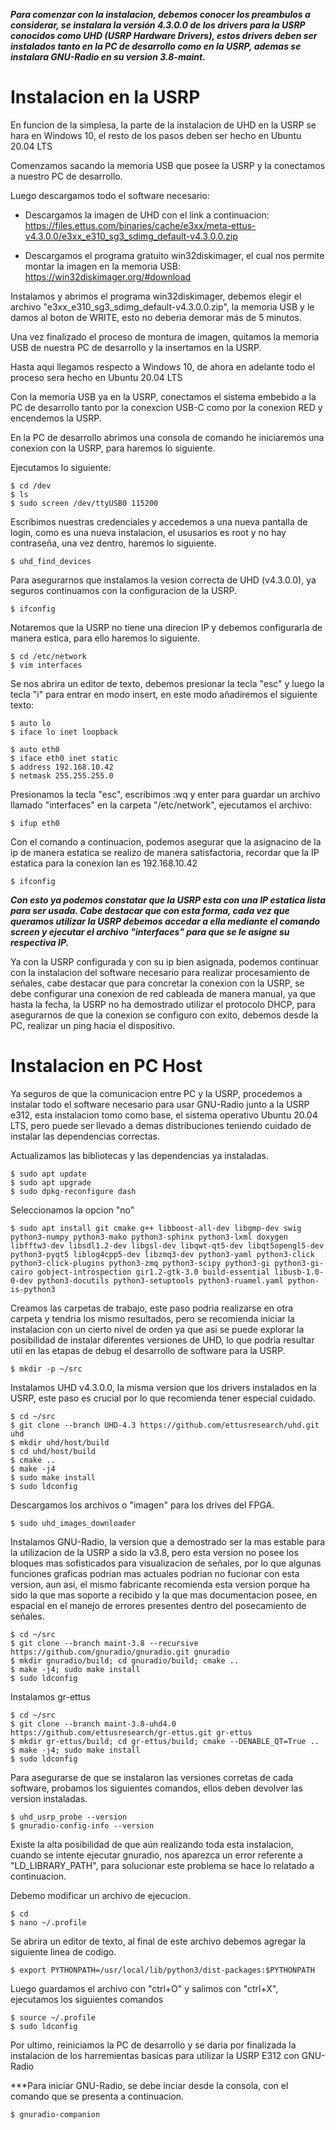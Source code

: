 ***Para comenzar con la instalacion, debemos conocer los preambulos a considerar, se instalara la versión 4.3.0.0 de los drivers para la USRP conocidos como UHD (USRP Hardware Drivers), estos drivers deben ser instalados tanto en la PC de desarrollo como en la USRP, ademas se instalara GNU-Radio en su version 3.8-maint.***

# Instalacion en la USRP

En funcion de la simplesa, la parte de la instalacion de UHD en la USRP se hara en Windows 10, el resto de los pasos deben ser hecho en Ubuntu 20.04 LTS

Comenzamos sacando la memoria USB que posee la USRP y la conectamos a nuestro PC de desarrollo.

Luego descargamos todo el software necesario:

+ Descargamos la imagen de UHD con el link a continuacion:
https://files.ettus.com/binaries/cache/e3xx/meta-ettus-v4.3.0.0/e3xx_e310_sg3_sdimg_default-v4.3.0.0.zip

+ Descargamos el programa gratuito win32diskimager, el cual nos permite montar la imagen en la memoria USB:
https://win32diskimager.org/#download

Instalamos y abrimos el programa win32diskimager, debemos elegir el archivo "e3xx_e310_sg3_sdimg_default-v4.3.0.0.zip", la memoria USB y le damos al boton de WRITE, esto no deberia demorar más de 5 minutos.

Una vez finalizado el proceso de montura de imagen, quitamos la memoria USB de nuestra PC de desarrollo y la insertamos en la USRP.

Hasta aqui llegamos respecto a Windows 10, de ahora en adelante todo el proceso sera hecho en Ubuntu 20.04 LTS

Con la memoria USB ya en la USRP, conectamos el sistema embebido a la PC de desarrollo tanto por la conexcion USB-C como por la conexion RED y encendemos la USRP.

En la PC de desarrollo abrimos una consola de comando he iniciaremos una conexion con la USRP, para haremos lo siguiente.

Ejecutamos lo siguiente:

```
$ cd /dev
$ ls
$ sudo screen /dev/ttyUSB0 115200
```

Escribimos nuestras credenciales y accedemos a una nueva pantalla de login, como es una nueva instalacion, el ususarios es root y no hay contraseña, una vez dentro, haremos lo siguiente.

```
$ uhd_find_devices
```

Para asegurarnos que instalamos la vesion correcta de UHD (v4.3.0.0), ya seguros continuamos con la configuracion de la USRP.

```
$ ifconfig
```

Notaremos que la USRP no tiene una direcion IP y debemos configurarla de manera estica, para ello haremos lo siguiente.

```
$ cd /etc/network
$ vim interfaces 
```

Se nos abrira un editor de texto, debemos presionar la tecla "esc" y luego la tecla "i" para entrar en modo insert, en este modo añadiremos el siguiente texto:

```
$ auto lo
$ iface lo inet loopback

$ auto eth0
$ iface eth0 inet static
$ address 192.168.10.42
$ netmask 255.255.255.0
```

Presionamos la tecla "esc", escribimos :wq y enter para guardar un archivo llamado "interfaces" en la carpeta "/etc/network", ejecutamos el archivo:

```
$ ifup eth0
```

Con el comando a continuacion, podemos asegurar que la asignacino de la ip de manera estatica se realizo de manera satisfactoria, recordar que la IP estatica para la conexion lan es 192.168.10.42

```
$ ifconfig
```

***Con esto ya podemos constatar que la USRP esta con una IP estatica lista para ser usada. Cabe destacar que con esta forma, cada vez que queramos utilizar la USRP debemos accedar a ella mediante el comando screen y ejecutar el archivo "interfaces" para que se le asigne su respectiva IP.***

Ya con la USRP configurada y con su ip bien asignada, podemos continuar con la instalacion del software necesario para realizar procesamiento de señales, cabe destacar que para concretar la conexion con la USRP, se debe configurar una conexion de red cableada de manera manual, ya que hasta la fecha, la USRP no ha demostrado utilizar el protocolo DHCP, para asegurarnos de que la conexion se configuro con exito, debemos desde la PC, realizar un ping hacia el dispositivo.

# Instalacion en PC Host

Ya seguros de que la comunicacion entre PC y la USRP, procedemos a instalar todo el software necesario para usar GNU-Radio junto a la USRP e312,
esta instalacion tomo como base, el sistema operativo Ubuntu 20.04 LTS, pero puede ser llevado a demas distribuciones teniendo cuidado de instalar las
dependencias correctas.

Actualizamos las bibliotecas y las dependencias ya instaladas.

```
$ sudo apt update
$ sudo apt upgrade
$ sudo dpkg-reconfigure dash
```

Seleccionamos la opcion "no"

```
$ sudo apt install git cmake g++ libboost-all-dev libgmp-dev swig python3-numpy python3-mako python3-sphinx python3-lxml doxygen libfftw3-dev libsdl1.2-dev libgsl-dev libqwt-qt5-dev libqt5opengl5-dev python3-pyqt5 liblog4cpp5-dev libzmq3-dev python3-yaml python3-click python3-click-plugins python3-zmq python3-scipy python3-gi python3-gi-cairo gobject-introspection gir1.2-gtk-3.0 build-essential libusb-1.0-0-dev python3-docutils python3-setuptools python3-ruamel.yaml python-is-python3
```
  
Creamos las carpetas de trabajo, este paso podria realizarse en otra carpeta y tendria los mismo resultados, pero se recomienda iniciar la instalacion con un cierto nivel de orden ya que asi se puede explorar la posibilidad de instalar diferentes versiones de UHD, lo que podria resultar util en las etapas de debug el desarrollo de software para la USRP.
  
```
$ mkdir -p ~/src
```
  
Instalamos UHD v4.3.0.0, la misma version que los drivers instalados en la USRP, este paso es crucial por lo que recomienda tener especial cuidado.

```
$ cd ~/src    
$ git clone --branch UHD-4.3 https://github.com/ettusresearch/uhd.git uhd
$ mkdir uhd/host/build
$ cd uhd/host/build
$ cmake ..
$ make -j4
$ sudo make install
$ sudo ldconfig
```

Descargamos los archivos o "imagen" para los drives del FPGA.

```
$ sudo uhd_images_downloader
```

Instalamos GNU-Radio, la version que a demostrado ser la mas estable para la utilizacion de la USRP a sido la v3.8, pero esta version no posee los bloques mas sofisticados para visualizacion de señales, por lo que algunas funciones graficas podrian mas actuales podrian no fucionar con esta version, aun asi, el mismo fabricante recomienda esta version porque ha sido la que mas soporte a recibido y la que mas documentacion posee, en espacial en el manejo de errores presentes dentro del posecamiento de señales.
  
```
$ cd ~/src 
$ git clone --branch maint-3.8 --recursive https://github.com/gnuradio/gnuradio.git gnuradio
$ mkdir gnuradio/build; cd gnuradio/build; cmake ..
$ make -j4; sudo make install
$ sudo ldconfig
```

Instalamos gr-ettus

```
$ cd ~/src 
$ git clone --branch maint-3.8-uhd4.0 https://github.com/ettusresearch/gr-ettus.git gr-ettus
$ mkdir gr-ettus/build; cd gr-ettus/build; cmake --DENABLE_QT=True ..
$ make -j4; sudo make install
$ sudo ldconfig
```

Para asegurarse de que se instalaron las versiones corretas de cada software, probamos los siguientes comandos, ellos deben devolver las version instaladas.
  
```
$ uhd_usrp_probe --version
$ gnuradio-config-info --version
```

Existe la alta posibilidad de que aún realizando toda esta instalacion, cuando se intente ejecutar gnuradio, nos aparezca un error referente a 
"LD_LIBRARY_PATH", para solucionar este problema se hace lo relatado a continuacion.

Debemo modificar un archivo de ejecucion.

```
$ cd
$ nano ~/.profile
```

Se abrira un editor de texto, al final de este archivo debemos agregar la siguiente linea de codigo.

```
$ export PYTHONPATH=/usr/local/lib/python3/dist-packages:$PYTHONPATH
```

Luego guardamos el archivo con "ctrl+O" y salimos con "ctrl+X", ejecutamos los siguientes comandos

```
$ source ~/.profile
$ sudo ldconfig
```

Por ultimo, reiniciamos la PC de desarrollo y se daria por finalizada la instalacion de los harremientas basicas para utilizar la USRP E312 con GNU-Radio

***Para iniciar GNU-Radio, se debe inciar desde la consola, con el comando que se presenta a continuacion.

```
$ gnuradio-companion
```
